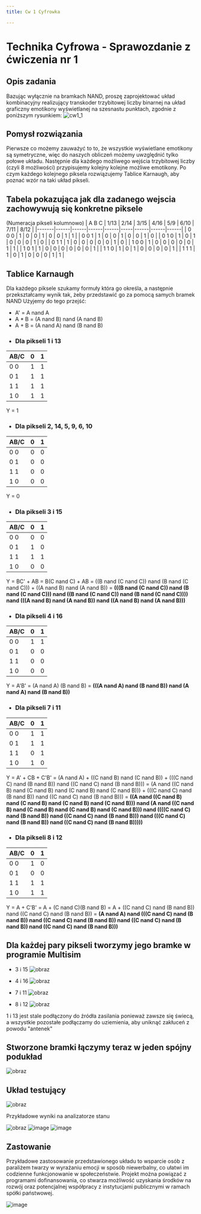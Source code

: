 ```yaml
---
title: Cw 1 Cyfrowka

---
```


# Technika Cyfrowa -  Sprawozdanie z ćwiczenia nr 1

## Opis zadania
Bazując wyłącznie na bramkach NAND, proszę zaprojektować układ kombinacyjny realizujący transkoder trzybitowej liczby binarnej na układ graficzny emotikony wyświetlanej na szesnastu punktach, zgodnie z poniższym rysunkiem:
![cw1_1](https://hackmd.io/_uploads/B1EhF2F3Jl.png)

## Pomysł rozwiązania
Pierwsze co możemy zauważyć to to, że wszystkie wyświetlane emotikony są symetryczne, więc do naszych obliczeń możemy uwzględnić tylko połowe układu.
Następnie dla każdego możliwego wejścia trzybitowej liczby (czyli 8 możliwości) przypisujemy kolejny kolejne możliwe emotikony. Po czym każdego kolejnego piksela rozwiązujemy Tablice Karnaugh, aby poznać wzór na taki układ pikseli.

## Tabela pokazująca jak dla zadanego wejscia zachowywują się konkretne piksele
(Numeracja pikseli kolumnowo)
| A B C | 1/13 | 2/14 | 3/15 | 4/16 | 5/9 | 6/10 | 7/11 | 8/12 |
|-------|------|------|------|------|-----|------|------|------|
| 0 0 0 | 1    | 0    | 0    | 1    | 0   | 0    | 1    | 1    |
| 0 0 1 | 1    | 0    | 0    | 1    | 0   | 0    | 1    | 0    |
| 0 1 0 | 1    | 0    | 1    | 0    | 0   | 0    | 1    | 0    |
| 0 1 1 | 1    | 0    | 0    | 0    | 0   | 0    | 1    | 0    |
| 1 0 0 | 1    | 0    | 0    | 0    | 0   | 0    | 1    | 1    |
| 1 0 1 | 1    | 0    | 0    | 0    | 0   | 0    | 0    | 1    |
| 1 1 0 | 1    | 0    | 1    | 0    | 0   | 0    | 0    | 1    |
| 1 1 1 | 1    | 0    | 1    | 0    | 0   | 0    | 1    | 1    |

## Tablice Karnaugh
Dla każdego piksele szukamy formuły która go określa, a następnie przekształcamy wynik tak, żeby przedstawić go za pomocą samych bramek NAND
Użyjemy do tego przejść:
- A' = A nand A
- A * B = (A nand B) nand (A nand B)
- A + B = (A nand A) nand (B nand B)
- ### Dla pikseli 1 i 13
| AB/C | 0  | 1 |
|------|----|---|
| 0 0  | 1  | 1 |
| 0 1  | 1  | 1 |
| 1 1  | 1  | 1 |
| 1 0  | 1  | 1 |

Y = 1

- ### Dla pikseli 2, 14, 5, 9, 6, 10
| AB/C | 0  | 1 |
|------|----|---|
| 0 0  | 0  | 0 |
| 0 1  | 0  | 0 |
| 1 1  | 0  | 0 |
| 1 0  | 0  | 0 |

Y = 0

- ### Dla pikseli 3 i 15
| AB/C | 0  | 1 |
|------|----|---|
| 0 0  | 0  | 0 |
| 0 1  | 1  | 0 |
| 1 1  | 1  | 1 |
| 1 0  | 0  | 0 |

Y = BC' + AB = 
B(C nand C) + AB = 
((B nand (C nand C)) nand (B nand (C nand C))) + ((A nand B) nand (A nand B)) =
**(((B nand (C nand C)) nand (B nand (C nand C))) nand ((B nand (C nand C)) nand (B nand (C nand C)))) nand (((A nand B) nand (A nand B)) nand ((A nand B) nand (A nand B)))**

- ### Dla pikseli 4 i 16

| AB/C | 0  | 1 |
|------|----|---|
| 0 0  | 1  | 1 |
| 0 1  | 0  | 0 |
| 1 1  | 0  | 0 |
| 1 0  | 0  | 0 |

Y = A'B' = 
(A nand A) (B nand B) =
**(((A nand A) nand (B nand B)) nand (A nand A) nand (B nand B))**

- ### Dla pikseli 7 i 11

| AB/C | 0  | 1 |
|------|----|---|
| 0 0  | 1  | 1 |
| 0 1  | 1  | 1 |
| 1 1  | 0  | 1 |
| 1 0  | 1  | 0 |

Y = A' + CB + C'B' = 
(A nand A) + ((C nand B) nand (C nand B)) + (((C nand C) nand (B nand B)) nand ((C nand C) nand (B nand B))) = 
(A nand ((C nand B) nand (C nand B) nand (C nand B) nand (C nand B))) + (((C nand C) nand (B nand B)) nand ((C nand C) nand (B nand B))) =
**((A nand ((C nand B) nand (C nand B) nand (C nand B) nand (C nand B))) nand (A nand ((C nand B) nand (C nand B) nand (C nand B) nand (C nand B))) nand ((((C nand C) nand (B nand B)) nand ((C nand C) nand (B nand B))) nand (((C nand C) nand (B nand B)) nand ((C nand C) nand (B nand B)))))**

- ### Dla pikseli 8 i 12

| AB/C | 0  | 1 |
|------|----|---|
| 0 0  | 1  | 0 |
| 0 1  | 0  | 0 |
| 1 1  | 1  | 1 |
| 1 0  | 1  | 1 |

Y = A + C'B' =
A + (C nand C)(B nand B) =
A + ((C nand C) nand (B nand B)) nand ((C nand C) nand (B nand B)) =
**(A nand A) nand (((C nand C) nand (B nand B)) nand ((C nand C) nand (B nand B)) nand ((C nand C) nand (B nand B)) nand ((C nand C) nand (B nand B)))**

## Dla każdej pary pikseli tworzymy jego bramke w programie Multisim

- 3 i 15
 ![obraz](https://hackmd.io/_uploads/rySGETYn1e.png)

- 4 i 16
![obraz](https://hackmd.io/_uploads/BkXN4aY2yl.png)

- 7 i 11
![obraz](https://hackmd.io/_uploads/B1OHVTt3kx.png)

- 8 i 12
![obraz](https://hackmd.io/_uploads/ByXPN6tnJx.png)

1 i 13 jest stale podłączony do źródła zasilania ponieważ zawsze się świecą, a wszystkie pozostałe podłączamy do uziemienia, aby uniknąć zakłuceń z powodu "antenek"

## Stworzone bramki łączymy teraz w jeden spójny podukład
![obraz](https://hackmd.io/_uploads/HJeUBTK2Je.png)


## Układ testujący
![obraz](https://hackmd.io/_uploads/SyOMLTFhke.png)

Przykładowe wyniki na analizatorze stanu

![obraz](https://hackmd.io/_uploads/BJmkDpK3yg.png)
![image](https://hackmd.io/_uploads/HJrJ3n32yl.png)
![image](https://hackmd.io/_uploads/BkdZ3nn3Jg.png)



## Zastowanie

Przykładowe zastosowanie przedstawionego układu to wsparcie osób z paraliżem twarzy w wyrażaniu emocji w sposób niewerbalny, co ułatwi im codzienne funkcjonowanie w społeczeństwie. Projekt można powiązać z programami dofinansowania, co stwarza możliwość uzyskania środków na rozwój oraz potencjalnej współpracy z instytucjami publicznymi w ramach spółki państwowej.

![image](https://hackmd.io/_uploads/r1Y-Gon3kg.png)
